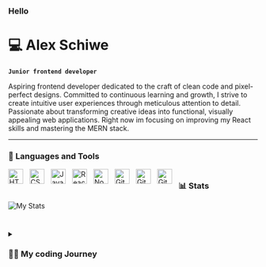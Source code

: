 ### Hello 

# 💻 Alex Schiwe

**`Junior frontend developer`**

Aspiring frontend developer dedicated to the craft of clean code and pixel-perfect designs. Committed to continuous learning and growth, I strive to create intuitive user experiences through meticulous attention to detail. Passionate about transforming creative ideas into functional, visually appealing web applications. Right now im focusing on improving my React skills and mastering the MERN stack.

---

### 🧰 Languages and Tools

<img align="left" alt="HTML" width="30px" style="padding-right:10px;" src="https://cdn.jsdelivr.net/gh/devicons/devicon/icons/html5/html5-plain.svg" />
<img align="left" alt="CSS" width="30px" style="padding-right:10px;" src="https://cdn.jsdelivr.net/gh/devicons/devicon/icons/css3/css3-plain.svg" />
<img align="left" alt="JavaScript" width="30px" style="padding-right:10px;" src="https://cdn.jsdelivr.net/gh/devicons/devicon/icons/javascript/javascript-plain.svg" />
<img align="left" alt="React" width="30px" style="padding-right:10px;" src="https://cdn.jsdelivr.net/gh/devicons/devicon/icons/react/react-original.svg" />
<img align="left" alt="NodeJS" width="30px" style="padding-right:10px;" src="https://cdn.jsdelivr.net/gh/devicons/devicon/icons/nodejs/nodejs-original.svg" />
<img align="left" alt="GitHub" width="30px" style="padding-right:10px;" src="https://cdn.jsdelivr.net/gh/devicons/devicon/icons/github/github-original.svg" />
<img align="left" alt="GitHub" width="30px" style="padding-right:10px;" src="https://cdn.jsdelivr.net/gh/devicons/devicon/icons/mongodb/mongodb-original.svg" />
<img align="left" alt="GitHub" width="30px" style="padding-right:10px;" src="https://cdn.jsdelivr.net/gh/devicons/devicon/icons/express/express-original.svg" />

#

### 📊 Stats

![My Stats](https://github-readme-stats.vercel.app/api?username=AlexandrSchiwe&show_icons=true&theme=tokyonight)

#

<details>
 <summary><h3>🏃🏻 My coding Journey</h3></summary>
   "My coding journey began with a curious mind and a desire to learn. I took my first steps into the world of programming through YouTube tutorials, devouring videos on HTML, CSS, and JavaScript. These online resources provided me with a solid foundation and sparked my passion for frontend development.

As I delved deeper into coding, I realized the importance of structured learning and mentorship. Eager to accelerate my growth, I made the decision to enroll in a rigorous coding bootcamp. The bootcamp experience was transformative, immersing me in a collaborative environment and exposing me to industry best practices. From problem-solving challenges to building real-world projects, it pushed me to expand my skills and reinforced my dedication to this craft.

Combining the knowledge gained from YouTube tutorials and the intensive training of the bootcamp, I now possess a comprehensive skill set and a deep appreciation for clean, efficient code. I continue to embrace lifelong learning, staying up-to-date with emerging technologies and industry trends.

My journey from self-taught beginnings to attending a coding bootcamp has fueled my ambition to contribute to impactful projects and be part of a dynamic development team. I am excited to leverage my skills and passion for clean code to create engaging user experiences and drive innovation in the world of frontend development.

<!--
**AlexandrSchiwe/AlexandrSchiwe** is a ✨ _special_ ✨ repository because its `README.md` (this file) appears on your GitHub profile.

Here are some ideas to get you started:

- 🔭 I’m currently working on ...
- 🌱 I’m currently learning ...
- 👯 I’m looking to collaborate on ...
- 🤔 I’m looking for help with ...
- 💬 Ask me about ...
- 📫 How to reach me: ...
- 😄 Pronouns: ...
- ⚡ Fun fact: ...
-->
